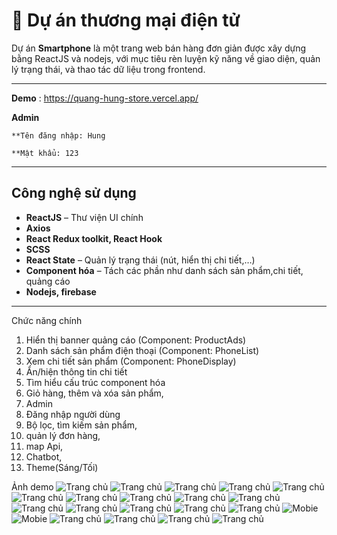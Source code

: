 # 📱 Dự án thương mại điện tử 

Dự án **Smartphone** là một trang web bán hàng đơn giản được xây dựng bằng ReactJS và nodejs, với mục tiêu rèn luyện kỹ năng về giao diện, quản lý trạng thái, và thao tác dữ liệu trong frontend.

---

**Demo** : https://quang-hung-store.vercel.app/


**Admin**


    **Tên đăng nhập: Hung

    **Mật khẩu: 123

---

##  Công nghệ sử dụng

- **ReactJS** – Thư viện UI chính
- **Axios**
- **React Redux toolkit, React Hook**
- **SCSS**
- **React State** – Quản lý trạng thái (nút, hiển thị chi tiết,…)
- **Component hóa** – Tách các phần như danh sách sản phẩm,chi tiết, quảng cáo
- **Nodejs, firebase**
---

Chức năng chính 
1.   Hiển thị banner quảng cáo (Component: ProductAds)
2.   Danh sách sản phẩm điện thoại (Component: PhoneList)
3.   Xem chi tiết sản phẩm (Component: PhoneDisplay)
4.   Ẩn/hiện thông tin chi tiết
5.   Tìm hiểu cấu trúc component hóa
6.   Giỏ hàng, thêm và xóa sản phẩm,
7.   Admin
8.   Đăng nhập người dùng
9.   Bộ lọc, tìm kiếm sản phẩm,
10.  quản lý đơn hàng,
11.  map Api,
12.  Chatbot,
13.  Theme(Sáng/Tối) 

Ảnh demo
![Trang chủ](./screenshots//Screenshot%20(1436).png)
![Trang chủ](./screenshots//Screenshot%20(1437).png)
![Trang chủ](./screenshots//Screenshot%20(1438).png)
![Trang chủ](./screenshots//Screenshot%20(1439).png)
![Trang chủ](./screenshots//Screenshot%20(1440).png)
![Trang chủ](./screenshots//Screenshot%20(1441).png)
![Trang chủ](./screenshots//Screenshot%20(1442).png)
![Trang chủ](./screenshots//Screenshot%20(1443).png)
![Trang chủ](./screenshots//Screenshot%20(1444).png)
![Trang chủ](./screenshots//Screenshot%20(1445).png)
![Trang chủ](./screenshots//Screenshot%20(1446).png)
![Trang chủ](./screenshots//Screenshot%20(1447).png)
![Trang chủ](./screenshots//Screenshot%20(1448).png)
![Trang chủ](./screenshots//Screenshot%20(1449).png)
![Trang chủ](./screenshots//Screenshot%20(1450).png)
![Mobie](./screenshots//Screenshot%20(1451).png)
![Mobie](./screenshots//Screenshot%20(1452).png)
![Trang chủ](./screenshots//Screenshot%20(1453).png)
![Trang chủ](./screenshots//Screenshot%20(1454).png)
![Trang chủ](./screenshots//Screenshot%20(1455).png)
![Trang chủ](./screenshots//Screenshot%20(1456).png)